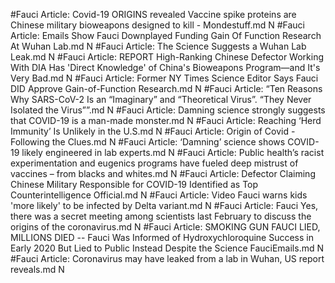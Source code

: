 #Fauci
Article: Covid-19 ORIGINS revealed Vaccine spike proteins are Chinese military bioweapons designed to kill - Mondestuff.md N
#Fauci
Article: Emails Show Fauci Downplayed Funding Gain Of Function Research At Wuhan Lab.md N
#Fauci
Article: The Science Suggests a Wuhan Lab Leak.md N
#Fauci
Article: REPORT High-Ranking Chinese Defector Working With DIA Has 'Direct Knowledge' of China's Bioweapons Program—and It's Very Bad.md N
#Fauci
Article: Former NY Times Science Editor Says Fauci DID Approve Gain-of-Function Research.md N
#Fauci
Article: “Ten Reasons Why SARS-CoV-2 Is an “Imaginary” and “Theoretical Virus”. “They Never Isolated the Virus””.md N
#Fauci
Article: Damning science strongly suggests that COVID-19 is a man-made monster.md N
#Fauci
Article: Reaching ‘Herd Immunity’ Is Unlikely in the U.S.md N
#Fauci
Article: Origin of Covid - Following the Clues.md N
#Fauci
Article: ‘Damning’ science shows COVID-19 likely engineered in lab experts.md N
#Fauci
Article: Public health’s racist experimentation and eugenics programs have fueled deep mistrust of vaccines – from blacks and whites.md N
#Fauci
Article: Defector Claiming Chinese Military Responsible for COVID-19 Identified as Top Counterintelligence Official.md N
#Fauci
Article: Video Fauci warns kids 'more likely' to be infected by Delta variant.md N
#Fauci
Article: Fauci Yes, there was a secret meeting among scientists last February to discuss the origins of the coronavirus.md N
#Fauci
Article: SMOKING GUN FAUCI LIED, MILLIONS DIED -- Fauci Was Informed of Hydroxychloroquine Success in Early 2020 But Lied to Public Instead Despite the Science FauciEmails.md N
#Fauci
Article: Coronavirus may have leaked from a lab in Wuhan, US report reveals.md N
